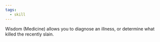 ```yaml
---
tags:
  - skill
---
```

Wisdom (Medicine) allows you to diagnose an illness, or determine what killed the recently slain.